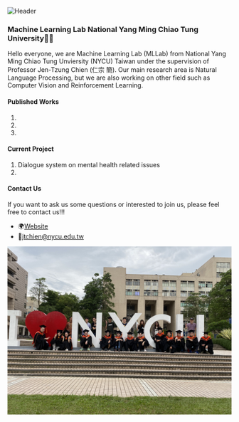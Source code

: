![Header](/header-image.png)
### Machine Learning Lab National Yang Ming Chiao Tung University🤖🤖

Hello everyone, we are Machine Learning Lab (MLLab) from National Yang Ming Chiao Tung Unviersity (NYCU) Taiwan under the supervision of Professor Jen-Tzung Chien (仁宗 簡). Our main research area is Natural Language Processing, but we are also working on other field such as Computer Vision and Reinforcement Learning. 

#### Published Works
1. 
2. 
3. 


#### Current Project
1. Dialogue system on mental health related issues
2.


#### Contact Us
If you want to ask us some questions or interested to join us, please feel free to contact us!!!

- 🌍[Website](https://chien.cm.nctu.edu.tw/) 
- 📩<jtchien@nycu.edu.tw>

<img src="/lab_pic1.jpg" width="750" align="center">
<!--
**NCTU-MLLab/NCTU-MLLab** is a ✨ _special_ ✨ repository because its `README.md` (this file) appears on your GitHub profile.

Here are some ideas to get you started:

- 🔭 I’m currently working on ...
- 🌱 I’m currently learning ...
- 👯 I’m looking to collaborate on ...
- 🤔 I’m looking for help with ...
- 💬 Ask me about ...
- 📫 How to reach me: ...
- 😄 Pronouns: ...
- ⚡ Fun fact: ...
-->
